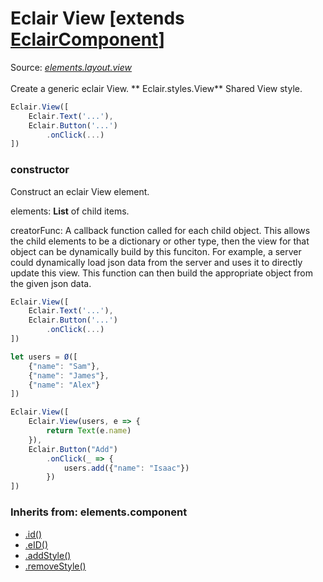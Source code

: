 # Eclair View [extends [EclairComponent](https://github.com/SamGarlick/Eclair/tree/main/docs/elements/component.md)]
Source: [_elements.layout.view_](https://github.com/SamGarlick/Eclair/tree/main/src/elements/layout/view.js)<br/><br/>
Create a generic eclair View.
**
Eclair.styles.View**  Shared View style.
```javascript
Eclair.View([
    Eclair.Text('...'),
    Eclair.Button('...')
        .onClick(...)
])
```
### constructor
Construct an eclair View element. 

elements: **List** of child items.

creatorFunc: A callback function called for each child object. This allows the child elements to be a dictionary or other type, then the view for that object can be dynamically build by this funciton. For example, a server could dynamically load json data from the server and uses it to directly update this view. This function can then build the appropriate object from the given json data. 
```javascript
Eclair.View([
    Eclair.Text('...'),
    Eclair.Button('...')
        .onClick(...)
])
```
```javascript
let users = Ø([
    {"name": "Sam"},
    {"name": "James"},
    {"name": "Alex"} 
])

Eclair.View([
    Eclair.View(users, e => {
        return Text(e.name)
    }),
    Eclair.Button("Add")
        .onClick(_ => {
            users.add({"name": "Isaac"})
        })
])
```

### Inherits from: elements.component
 - [.id()](https://github.com/SamGarlick/Eclair/tree/main/docs/elements/component.md#id)
 - [.eID()](https://github.com/SamGarlick/Eclair/tree/main/docs/elements/component.md#eID)
 - [.addStyle()](https://github.com/SamGarlick/Eclair/tree/main/docs/elements/component.md#addStyle)
 - [.removeStyle()](https://github.com/SamGarlick/Eclair/tree/main/docs/elements/component.md#removeStyle)